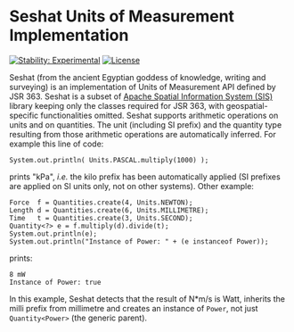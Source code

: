 # Seshat Units of Measurement Implementation

[![Stability: Experimental](https://masterminds.github.io/stability/experimental.svg)](https://masterminds.github.io/stability/experimental.html)
[![License](https://img.shields.io/badge/license-Apache2-red.svg)](http://opensource.org/licenses/apache-2.0)

Seshat (from the ancient Egyptian goddess of knowledge, writing and surveying)
is an implementation of Units of Measurement API defined by JSR 363. Seshat is
a subset of [Apache Spatial Information System (SIS)](http://sis.apache.org/)
library keeping only the classes required for JSR 363, with geospatial-specific
functionalities omitted.
Seshat supports arithmetic operations on units and on quantities.
The unit (including SI prefix) and the quantity type resulting from
those arithmetic operations are automatically inferred.
For example this line of code:

```
System.out.println( Units.PASCAL.multiply(1000) );
```

prints "kPa", _i.e._ the kilo prefix has been automatically applied
(SI prefixes are applied on SI units only, not on other systems).
Other example:

```
Force  f = Quantities.create(4, Units.NEWTON);
Length d = Quantities.create(6, Units.MILLIMETRE);
Time   t = Quantities.create(3, Units.SECOND);
Quantity<?> e = f.multiply(d).divide(t);
System.out.println(e);
System.out.println("Instance of Power: " + (e instanceof Power));
```

prints:

```
8 mW
Instance of Power: true
```

In this example, Seshat detects that the result of N*m/s is Watt,
inherits the milli prefix from millimetre and creates an instance
of `Power`, not just `Quantity<Power>` (the generic parent).
